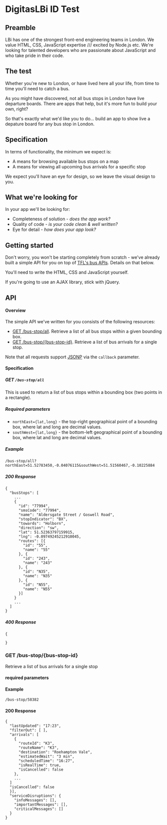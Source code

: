 # DigitasLBi ID Test



## Preamble

LBi has one of the strongest front-end engineering teams in London. 
We value HTML, CSS, JavaScript expertise /// excited by Node.js etc.
We're looking for talented developers who are passionate about JavaScript and who take pride in their code.


## The test
Whether you're new to London, or have lived here all your life, from time to time you'll need to catch a bus. 

As you might have discovered, not all bus stops in London have live departure boards. There are apps that help, but it's more fun to build your own, right? 

So that's exactly what we'd like you to do... build an app to show live a depature board for any bus stop in London.



## Specification

In terms of functionality, the minimum we expect is:

- A means for browsing available bus stops on a map
- A means for viewing all upcoming bus arrivals for a specific stop

We expect you'll have an eye for design, so we leave the visual design to you. 



## What we're looking for

In your app we'll be looking for:

- Completeness of solution - *does the app work?*
- Quality of code - *is your code clean & well written?*
- Eye for detail - *how does your app look?*



## Getting started

Don't worry, you won't be starting completely from scratch - we've already built a simple API for you on top of [TFL's bus APIs](http://www.tfl.gov.uk/developers). Details on that below. 

You'll need to write the HTML, CSS and JavaScript yourself. 

If you're going to use an AJAX library, stick with jQuery.


## API
#### Overview

The simple API we've written for you consists of the following resources:

- [GET /bus-stop/all](#get-bus-stopall).  Retrieve a list of all bus stops within a given bounding box.
- [GET /bus-stop/{bus-stop-id}](#get-bus-stopbus-stop-id).  Retrieve a list of bus arrivals for a single stop.

Note that all requests support [JSONP](http://json-p.org/) via the `callback` parameter.

#### Specification
##### GET `/bus-stop/all`

This is used to return a list of bus stops within a bounding box (two points in a rectangle). 

##### Required parameters

- `northEast={lat,long}` - the top-right geographical point of a bounding box, where lat and long are decimal values.
- `southWest={lat,long}` - the bottom-left geographical point of a bounding box, where lat and long are decimal values. 

##### <a id="one"></a> Example

`/bus-stop/all?northEast=51.52783450,-0.04076115&southWest=51.51560467,-0.10225884`

##### 200 Response

    {
      "busStops": [
        ...
        {
          "id": "77994",
          "smsCode": "77994",
          "name": "Aldersgate Street / Goswell Road",
          "stopIndicator": "BX",
          "towards": "Holborn",
          "direction": "sw",
          "lat": 51.52363797159915,
          "lng": -0.09749245212910045,
          "routes": [{
            "id": "55",
            "name": "55"
          }, {
            "id": "243",
            "name": "243"
          }, {
            "id": "N35",
            "name": "N35"
          }, {
            "id": "N55",
            "name": "N55"
          }]
        }
        ...
      ]
    }


##### 400 Response
    {

    }




### GET /bus-stop/{bus-stop-id}
Retrieve a list of bus arrivals for a single stop

#### required parameters

#### Example


`/bus-stop/58382`



#### 200 Response

    {
      "lastUpdated": "17:23",
      "filterOut": [ ],
      "arrivals": [
        {
          "routeId": "K3",
          "routeName": "K3",
          "destination": "Roehampton Vale",
          "estimatedWait": "3 min",
          "scheduledTime": "16:27",
          "isRealTime": true,
          "isCancelled": false
        },
        ...
      ]
      "isCancelled": false
      }],
      "serviceDisruptions": {
        "infoMessages": [],
        "importantMessages": [],
        "criticalMessages": []
      }
    }




